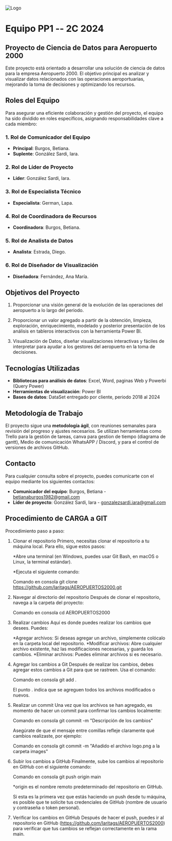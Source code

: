 ![Logo](https://github.com/Iaritags/AEROPUERTOS2000/blob/main/Google%20Drive/09.Herramientas%20gr%C3%A1ficas%20AA/AeropuertosA-MarcaHorizontal-UnaLinea-Gris-Institucional%20(1).png)
# Equipo PP1 -- 2C 2024

## Proyecto de Ciencia de Datos para Aeropuerto 2000

Este proyecto está orientado a desarrollar una solución de ciencia de datos para la empresa Aeropuerto 2000. El objetivo principal es analizar y visualizar datos relacionados con las operaciones aeroportuarias, mejorando la toma de decisiones y optimizando los recursos.

## Roles del Equipo

Para asegurar una eficiente colaboración y gestión del proyecto, el equipo ha sido dividido en roles específicos, asignando responsabilidades clave a cada miembro:

### 1. Rol de Comunicador del Equipo
- **Principal**: Burgos, Betiana.
- **Suplente**: González Sardi, Iara.

### 2. Rol de Líder de Proyecto
- **Líder**: González Sardi, Iara.

### 3. Rol de Especialista Técnico
- **Especialista**: German, Lapa.

### 4. Rol de Coordinadora de Recursos
- **Coordinadora**: Burgos, Betiana.

### 5. Rol de Analista de Datos
- **Analista**: Estrada, Diego.

### 6. Rol de Diseñador de Visualización
- **Diseñadora**: Fernández, Ana María.

## Objetivos del Proyecto
1. Proporcionar una visión general de la evolución de las operaciones del aeropuerto a lo largo del periodo.

2. Proporcionar un valor agregado a partir de la obtención, limpieza, exploración, enriquecimiento, modelado y posterior presentación de los análisis en tableros interactivos con la herramienta Power BI.
   
3. Visualización de Datos, diseñar visualizaciones interactivas y fáciles de interpretar para ayudar a los gestores del aeropuerto en la toma de decisiones.

## Tecnologías Utilizadas

- **Bibliotecas para análisis de datos**: Excel, Word, paginas Web y Powerbi (Query Power)
- **Herramientas de visualización**: Power BI
- **Bases de datos**: DataSet entregado por cliente, periodo 2018 al 2024

## Metodología de Trabajo

El proyecto sigue una **metodología ágil**, con reuniones semanales para revisión del progreso y ajustes necesarios. Se utilizan herramientas como Trello para la gestión de tareas, canva para gestion de tiempo (diagrama de gantt), Medio de comunicación WhatsAPP / Discord, y para el control de versiones de archivos GitHub.

## Contacto

Para cualquier consulta sobre el proyecto, puedes comunicarte con el equipo mediante los siguientes contactos:

- **Comunicador del equipo**: Burgos, Betiana - [betianaburgos1982@gmail.com](mailto:betianaburgos1982@gmail.com)
- **Líder de proyecto**: González Sardi, Iara - [gonzalezsardi.iara@gmail.com](mailto:gonzalezsardi.iara@gmail.com)

## Procedimiento de CARGA a GIT

Procedimiento paso a paso:
1. Clonar el repositorio
   Primero, necesitas clonar el repositorio a tu máquina local. Para ello, sigue estos pasos:

   *Abre una terminal (en Windows, puedes usar Git Bash, en macOS o Linux, la terminal estándar).

   *Ejecuta el siguiente comando:  

   Comando en consola
   git clone https://github.com/Iaritags/AEROPUERTOS2000.git
   
2. Navegar al directorio del repositorio
   Después de clonar el repositorio, navega a la carpeta del proyecto:

   Comando en consola
   cd AEROPUERTOS2000
   
3. Realizar cambios
   Aquí es donde puedes realizar los cambios que desees. Puedes:

   *Agregar archivos: Si deseas agregar un archivo, simplemente colócalo en la carpeta local del repositorio.
   *Modificar archivos: Abre cualquier archivo existente, haz las modificaciones necesarias, y guarda los cambios.
   *Eliminar archivos: Puedes eliminar archivos si es necesario.
 
4. Agregar los cambios a Git
   Después de realizar los cambios, debes agregar estos cambios a Git para que se rastreen. Usa el comando:

   Comando en consola
   git add .
   
   El punto . indica que se agreguen todos los archivos modificados o nuevos.

5. Realizar un commit
   Una vez que los archivos se han agregado, es momento de hacer un commit para confirmar los cambios localmente:

   Comando en consola
   git commit -m "Descripción de los cambios"

   Asegúrate de que el mensaje entre comillas refleje claramente qué cambios realizaste, por ejemplo:

   Comando en consola
   git commit -m "Añadido el archivo logo.png a la carpeta images"

6. Subir los cambios a GitHub
   Finalmente, sube los cambios al repositorio en GitHub con el siguiente comando:

   Comando en consola
   git push origin main

   *origin es el nombre remoto predeterminado del repositorio en GitHub.

   Si esta es la primera vez que estás haciendo un push desde tu máquina, es posible que te solicite tus credenciales de GitHub (nombre de usuario y contraseña o token personal).

7. Verificar los cambios en GitHub
   Después de hacer el push, puedes ir al repositorio en GitHub (https://github.com/Iaritags/AEROPUERTOS2000) para verificar que tus cambios se reflejan correctamente en la rama main.
